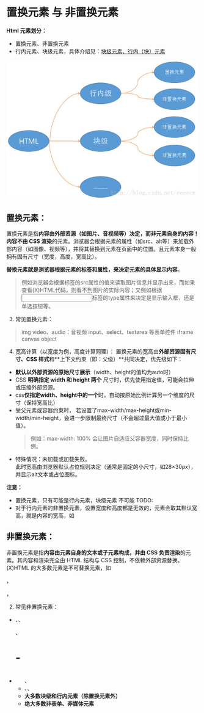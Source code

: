 # 置换元素 与 非置换元素
**Html 元素划分：**
* 置换元素、非置换元素
* 行内元素、块级元素，具体介绍见：[块级元素、行内（块）元素](./块元素_行内元素.md)

![置换元素](./icon/置换元素.png)

## 置换元素：
置换元素是指**内容由外部资源（如图片、音视频等）决定，而非元素自身的内容！内容不由 CSS 渲染**的元素。浏览器会根据元素的属性（如src、alt等）来加载外部内容（如图像、视频等），并将其替换到元素在页面中的位置。且元素本身一般拥有固有尺寸（宽度，高度，宽高比）。

**替换元素就是浏览器根据元素的标签和属性，来决定元素的具体显示内容**。
> 例如浏览器会根据<img>标签的src属性的值来读取图片信息并显示出来，而如果查看(X)HTML代码，则看不到图片的实际内容；又例如根据<input>标签的type属性来决定是显示输入框，还是单选按钮等。

3. 常见置换元素：
> img
> video、audio：音视频
> input、select、textarea 等表单控件
> iframe
> canvas
> object

4. 宽高计算（以宽度为例，高度计算同理）：
置换元素的宽高由**外部资源固有尺寸、CSS 样式**和**上下文约束（即：父级）**共同决定，优先级如下：
* **默认以外部资源的原始尺寸展示**（width、height的值均为auto时）
* CSS **明确指定 width 和 height 两个** 尺寸时，优先使用指定值，可能会拉伸或压缩外部资源。
* css**仅指定width、height中的一个**时，自动按原始比例计算另一个维度的尺寸（保持宽高比）
* 受父元素或容器约束时，
若设置了max-width/max-height或min-width/min-height，会进一步限制最终尺寸（不会超过最大值或小于最小值）。   
    > 例如：max-width: 100% 会让图片自适应父容器宽度，同时保持比例。
* 特殊情况：未加载或加载失败。  
此时宽高由浏览器默认占位规则决定（通常是固定的小尺寸，如28×30px），并显示alt文本或占位图标。


**注意：**
* 置换元素，只有可能是行内元素，块级元素 不可能   TODO:
* 对于行内元素的非置换元素，设置宽度和高度都是无效的，元素会取其默认宽高，就是内容的宽高，如<span>


## 非置换元素：
非置换元素是指**内容由元素自身的文本或子元素构成，并由 CSS 负责渲染**的元素。其内容和渲染完全由 HTML 结构与 CSS 控制，不依赖外部资源替换。(X)HTML 的大多数元素是不可替换元素，如<p>，<div>，<span>

2. 常见非置换元素：
* <div>、<span>、<p>、<h1>-<h6>
* <ul>、<li>、<a>、<strong>
* 大多数块级和行内元素（除置换元素外）
* 绝大多数非表单、非媒体元素